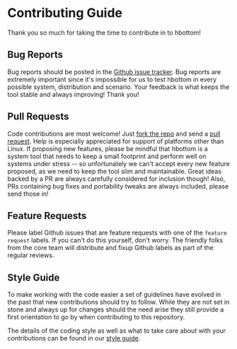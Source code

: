 Contributing Guide
==================

Thank you so much for taking the time to contribute in to hbottom!

Bug Reports
-----------

Bug reports should be posted in the [Github issue
tracker](https://github.com/hbottom-dev/hbottom/issues).
Bug reports are extremely important since it's impossible for us to test
hbottom in every possible system, distribution and scenario. Your feedback
is what keeps the tool stable and always improving!  Thank you!

Pull Requests
-------------

Code contributions are most welcome! Just [fork the
repo](https://github.com/hbottom-dev/hbottom) and send a [pull
request](https://github.com/hbottom-dev/hbottom/pulls).  Help is especially
appreciated for support of platforms other than Linux.  If proposing new
features, please be mindful that hbottom is a system tool that needs to keep a
small footprint and perform well on systems under stress -- so unfortunately
we can't accept every new feature proposed, as we need to keep the tool slim
and maintainable.  Great ideas backed by a PR are always carefully considered
for inclusion though!  Also, PRs containing bug fixes and portability tweaks
are always included, please send those in!

Feature Requests
----------------

Please label Github issues that are feature requests with one of the `feature request`
labels. If you can't do this yourself, don't worry. The friendly folks from the
core team will distribute and fixup Github labels as part of the regular reviews.

Style Guide
-----------

To make working with the code easier a set of guidelines have evolved in
the past that new contributions should try to follow. While they are not set
in stone and always up for changes should the need arise they still provide
a first orientation to go by when contributing to this repository.

The details of the coding style as well as what to take care about with your
contributions can be found in our [style guide](docs/styleguide.md).
